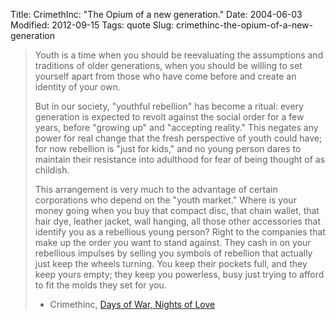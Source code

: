 Title: CrimethInc: "The Opium of a new generation."
Date: 2004-06-03
Modified: 2012-09-15
Tags: quote
Slug: crimethinc-the-opium-of-a-new-generation

<blockquote>Youth is a time when you should be reevaluating the assumptions and traditions of older generations, when you should be willing to set yourself apart from those who have come before and create an identity of your own.

But in our society, "youthful rebellion" has become a ritual: every generation is expected to revolt against the social order for a few years, before "growing up" and "accepting reality." This negates any power for real change that the fresh perspective of youth could have; for now rebellion is "just for kids," and no young person dares to maintain their resistance into adulthood for fear of being thought of as childish.

This arrangement is very much to the advantage of certain corporations who depend on the "youth market." Where is your money going when you buy that compact disc, that chain wallet, that hair dye, leather jacket, wall hanging, all those other accessories that identify you as a rebellious young person? Right to the companies that make up the order you want to stand against. They cash in on your rebellious impulses by selling you symbols of rebellion that actually just keep the wheels turning. You keep their pockets full, and they keep yours empty; they keep you powerless, busy just trying to afford to fit the molds they set for you.

- Crimethinc, <a href="http://crimethinc.com/books/days.html">Days of War, Nights of Love</a></blockquote>


